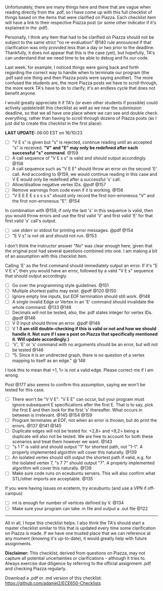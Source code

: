 Unfortunately, there are many things here and there that are vague when reading directly from the .pdf, so I have come up with this full checklist of things based on the items that were clarified on Piazza. Each checklist item will have a link to their respective Piazza post (or some other indicator if it's explained in the .pdf).

Personally, I think any item that had to be clarified on Piazza should not be subject to the same strict "no re-evaluation" @140 rule announced if that clarification was only provided less than a day or two prior to the deadline. Thankfully, it does not appear that this is the case (yet), but hopefully, TA's can understand that we need time to be able to debug and fix our code.

Last week, for example, I noticed things were going back and forth regarding the correct way to handle when to terminate our program (the .pdf said one thing and then Piazza posts were saying another). The more confused the students are, the more Piazza posts we have to scroll through, the more work TA's have to do to clarify; it's an endless cycle that does not benefit anyone.

I would greatly appreciate it if TA's (or even other students if possible) could actively update/edit this checklist as well as we near the submission deadline, so that we all have one place where we can see and double check everything, rather than having to scroll through dozens of Piazza posts (as I just did to create this checklist in the first place):

**LAST UPDATE:** 06:00 EST on 16/10/23

- [ ] "V E s" is given but "s" is rejected, continue reading until an accepted "s" is received. **"V" and "E" may only be redefined after each successful "s" command**. @159
- [ ] A call sequence of "V E s s" is valid and should output accordingly. @158
- [ ] A call sequence such as "V E E" should throw an error on the second 'E' call. And according to @159, we would continue reading in this case and V E would only be redefined after a successful 's' call.
- [ ] Allow/disallow negative vertex IDs. @pdf @157
- [ ] Remove warnings from code even if it is working. @156
- [ ] "V E E E E s s s s s" should only record the first non-erroneous "V" and the first non-erroneous "E". @154

In combination with @159, if only the last 's' in this sequence is valid, then you would throw errors and use the first valid 'V' and first valid 'E' for that first valid 's' call's output.

- [ ] use stderr or stdout for printing error messages. @pdf @154
- [ ] "E V s" is not ok and should not run. @153

I don't think the instructor answer "No" was clear enough here, given that the original post had several questions combined into one. I am making a bit of an assumption with this checklist item.

Calling 'E' as the first command should immediately output an error. If it's "E V E s", then you would have an error, followed by a valid "V E s" sequence that should output accordingly.

- [ ] Go over the programming style guidelines. @151
- [ ] Multiple shortest paths may exist. @pdf @120 @150
- [ ] Ignore empty line inputs, but EOF termination should still work. @148
- [ ] A single invalid Edge or Vertex in an 'E' command should invalidate the whole command. @133 @146
- [ ] Decimals will not be tested, also, the .pdf states integer for vertex IDs. @pdf @146
- [ ] V 0 input should throw an error. @pdf @146
- [ ] V 1 **(I am still double-checking if this is valid or not and how we should handle it. Not sure if I saw a post on Piazza that specifically mentioned it. Will update accordingly.)**
- [ ] 'V', 'E' or 's' command with no arguments should be an error, but will not be tested @146
- [ ] "5. Since it is an undirected graph, there is no question of a vertex mapping to itself as an edge." @ 146

I took this to mean that <1, 1> is not a valid edge. Please correct me if I am wrong.

Post @177 also seems to confirm this assumption, saying we won't be tested for this case.

- [ ] There won't be "V V E". "V E E" can occur, but your program must ignore subsequent E specifications after the first E. That is to say, pick the first E and then look for the first 's' thereafter. What occurs in between is irrelevant. @145 @154 @159
- [ ] Program terminates at EOF, not when an error is thrown, but do print the errors. @137 @141 @145
- [ ] Duplicate edges will not be tested for. <2,8> and <8,2> being a duplicate will also not be tested. We are free to account for both these scenarios and treat them however we want. @143
- [ ] "s 1 1" is valid and should output "1" for shortest path, not "1-1". A properly implemented algorithm will cover this naturally. @139
- [ ] An isolated vertex should still output the shortest path if valid, e.g. for the isolated vertex 7, "s 7 7" should output "7". A properly implemented algorithm will cover this naturally. @139
- [ ] Make sure code runs on eceubuntu servers. This will also confirm what STL/other imports are acceptable. @135

If you were having issues on eceterm, try eceubuntu (and use a VPN if off-campus)

- [ ] int is enough for number of vertices defined by V. @134
- [ ] Make sure your program can take .in file and output a .out file @122

---

All in all, I hope this checklist helps. I also think the TA's should start a master checklist similar to this that is updated every time some clarification on Piazza is made. If we have one trusted place that we can reference at any moment (knowing it's up-to-date), it would greatly help with future assignments.

**Disclaimer:** This checklist, derived from questions on Piazza, may not capture all potential uncertainties or clarifications - although it tries to. Always exercise due diligence by referring to the official assignment .pdf and checking Piazza regularly.

Download a .pdf or .md version of this checklist: https://github.com/adaniel2/ECE650-Checklists